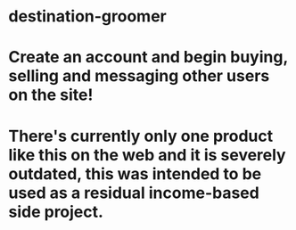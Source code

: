 
# destination-groomer

# Create an account and begin buying, selling and messaging other users on the site!

# There's currently only one product like this on the web and it is severely outdated, this was intended to be used as a residual income-based side project. 
